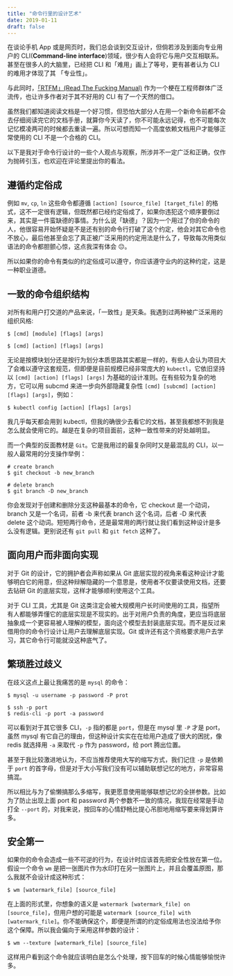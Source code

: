 ```yaml
---
title: "命令行里的设计艺术"
date: 2019-01-11
draft: false
---
```


在谈论手机 App 或是网页时，我们总会谈到交互设计，但倘若涉及到面向专业用户的 CLI(**Command-line interface**)领域，很少有人会将它与用户交互相联系。甚至在很多人的大脑里，已经把 CLI 和「难用」画上了等号，更有甚者认为 CLI 的难用才体现了其 「专业性」。

与此同时，[「RTFM」(Read The Fucking Manual)](https://en.wikipedia.org/wiki/RTFM) 作为一个梗在工程师群体广泛流传，也让许多作者对于其不好用的 CLI 有了一个天然的借口。

虽然我们都知道阅读文档是一个好习惯，但恐怕大部分人在用一个新命令前都不会去仔细阅读完它的文档手册，就算你今天读了，你不可能永远记得，也不可能每次记忆模凌两可的时候都去重读一遍。所以可想而知一个高度依赖文档用户才能够正常使用的 CLI 不是一个合格的 CLI。

以下是我对于命令行设计的一些个人观点与观察，所涉并不一定广泛和正确，仅作为抛砖引玉，也欢迎在评论里提出你的看法。

## 遵循约定俗成

例如 `mv`, `cp`, `ln` 这些命令都遵循 `[action] [source_file] [target_file]` 的格式，这不一定很有逻辑，但既然都已经约定俗成了，如果你违犯这个顺序要倒过来，其实是一件蛮缺德的事情。为什么说「缺德」？因为一个用过了你的命令的人，他很容易开始怀疑是不是还有别的命令行打破了这个约定，他会对其它命令也不放心，最后他甚至会忘了真正被广泛采用的约定用法是什么了，导致每次用类似语法的命令都胆颤心惊，这点我深有体会 😔。

所以如果你的命令有类似的约定俗成可以遵守，你应该遵守业内的这种约定，这是一种职业道德。

## 一致的命令组织结构

对所有和用户打交道的产品来说，「一致性」是天条。我遇到过两种被广泛采用的组织风格:

```shell
$ [cmd] [module] [flags] [args]

$ [cmd] [action] [flags] [args]
```

无论是按模块划分还是按行为划分本质思路其实都是一样的，有些人会认为项目大了会难以遵守这套规范，但即便是目前规模已经非常庞大的 `kubectl`，它依旧坚持以 `[cmd] [action] [flags] [args]` 为基础的设计准则。在有些较为复杂的地方，它可以用 subcmd 来进一步向外部隐藏复杂性 `[cmd] [subcmd] [action] [flags] [args]`，例如：

```shell
$ kubectl config [action] [flags] [args]
```

我几乎每天都会用到 kubectl，但我的确很少去看它的文档，甚至我都想不到我是怎么就会使用它的。越是在复杂的项目面前，这种一致性带来的好处越明显。

而一个典型的反面教材是 `Git`。它是我用过的最复杂同时又是最混乱的 CLI，以一般人最常用的分支操作举例：

```shell
# create branch
$ git checkout -b new_branch

# delete branch
$ git branch -D new_branch
```

你会发现对于创建和删除分支这种最基本的命令，它 checkout 是一个动词，branch 又是一个名词，前者 -b 来代表 branch 这个名词，后者 -D 来代表 delete 这个动词。短短两行命令，还是最常用的两行就让我们看到这种设计是多么没有逻辑。更别说还有 `git pull` 和 `git fetch` 这种了。

## 面向用户而非面向实现

对于 Git 的设计，它的拥护者会声称如果从 Git 底层实现的视角来看这种设计才能够明白它的用意，但这种辩解隐藏的一个意思是，使用者不仅要读使用文档，还要去钻研 Git 的底层实现，这样才能够顺利使用这个工具。

对于 CLI 工具，尤其是 Git 这类注定会被大规模用户长时间使用的工具，指望所有人都能够弄懂它的底层实现是不现实的。出于对用户负责的角度，更应当将底层抽象成一个更容易被人理解的模型，面向这个模型去封装底层实现。而不是反过来借用你的命令行设计让用户去理解底层实现。Git 或许还有这个资格要求用户去学习，其它命令行可能就没这种底气了。

## 繁琐胜过歧义

在歧义这点上最让我痛苦的是 `mysql` 的命令：

```shell
$ mysql -u username -p password -P prot

$ ssh -p port
$ redis-cli -p port -a password
```

可以看到对于其它很多 CLI，`-p` 指的都是 `port`，但是在 mysql 里 `-P` 才是 port，虽然 mysql 有它自己的理由，但这种设计实实在在给用户造成了很大的困扰，像 redis 就选择用 `-a` 来取代 `-p` 作为 password，给 port 腾出位置。

甚至于我比较激进地认为，不应当推荐使用大写的缩写方式，我们记住 `-p` 是依赖于 `port` 的首字母，但是对于大小写我们没有可以辅助联想记忆的地方，非常容易搞混。

所以相比与为了偷懒搞那么多缩写，我更愿意使用能够联想记忆的全拼参数。比如为了防止出现上面 port 和 password 两个参数不一致的情况，我现在经常是手动打全 `--port` 的，对我来说，按回车的心情舒畅比提心吊胆地用缩写要来得划算许多。

## 安全第一

如果你的命令会造成一些不可逆的行为，在设计时应该首先把安全性放在第一位。假设一个命令 `wm` 是把一张图片作为水印打在另一张图片上，并且会覆盖原图，那么我就不会设计成这种形式：

```shell
$ wm [watermark_file] [source_file]
```

在上面的形式里，你想象的语义是 `watermark [watermark_file] on [source_file]`，但用户想的可能是 `watermark [source_file] with [watermark_file]`。你不能确保这个，即便是所谓的约定俗成用法也没法给予你这个保障。所以我会偏向于采用这样参数的设计：

```shell
$ wm --texture [watermark_file] [source_file]
```

这样用户看到这个命令就应该明白是怎么个处理，按下回车的时候心情能够愉悦许多。




